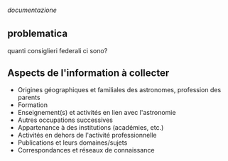 ###### documentazione

## problematica

quanti consiglieri federali ci sono?


## Aspects de l'information à collecter

* Origines géographiques et familiales des astronomes, profession des parents
* Formation
* Enseignement(s) et activités en lien avec l'astronomie
* Autres occupations successives
* Appartenance à des institutions (académies, etc.)
* Activités en dehors de l'activité professionnelle
* Publications et leurs domaines/sujets
* Correspondances et réseaux de connaissance 
